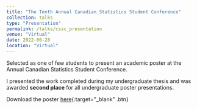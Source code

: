 ```yaml
---
title: "The Tenth Annual Canadian Statistics Student Conference"
collection: talks
type: "Presentation"
permalink: /talks/cssc_presentation
venue: "Virtual"
date: 2022-06-28
location: "Virtual"
---
```


Selected as one of few students to present an academic poster at the Annual Canadian Statistics Student Conference.

I presented the work completed during my undergraduate thesis and was awarded **second place** for all undergraduate poster presentations.

Download the poster [here](http://anthonyprinaldi.github.io/files/SSC_Poster_Rinaldi.pdf){:target="\_blank" .btn}
